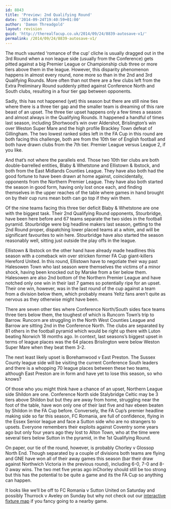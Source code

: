 ```yaml
---
id: 8843
title: 'Preview: 2nd Qualifying Round'
date: '2014-09-24T19:40:59+01:00'
author: 'Damon Threadgold'
layout: revision
guid: 'http://therealfacup.co.uk/2014/09/24/8839-autosave-v1/'
permalink: /2014/09/24/8839-autosave-v1/
---
```


The much vaunted ‘romance of the cup’ cliche is usually dragged out in the 3rd Round when a non league side (usually from the Conference) gets pitted against a big Premier League or Championship club three or more tiers above them in the league. However, this disparity phenomenon happens in almost every round, none more so than in the 2nd and 3rd Qualifying Rounds. More often than not there are a few clubs left from the Extra Preliminary Round suddenly pitted against Conference North and South clubs, resulting in a four tier gap between opponents.

Sadly, this has not happened (yet) this season but there are still nine ties where there is a three tier gap and the smaller team is dreaming of this rare beast of an upset. The three tier upset happens only a few times a season and almost always in the Qualifying Rounds. It happened a handful of times last season, including Shortwood’s win over Aldershot, Brislington’s win over Weston Super Mare and the high profile Brackley Town defeat of Gillingham. The two lowest ranked sides left in the FA Cup in this round are both facing this challenge, both are from the 10th tier of English football and both have drawn clubs from the 7th tier. Premier League versus League 2, if you like.

And that’s not where the parallels end. Those two 10th tier clubs are both double-barrelled entities, Blaby &amp; Whetstone and Ellistown &amp; Ibstock, and both from the East Midlands Counties League. They have also both had the good fortune to have been drawn at home against, coincidentally, opponents from the Northern Premier League. They have also both started the season in good form, having only lost once each, and finding themselves in the upper reaches of the table where games in hand brought on by their cup runs mean both can go top if they win them.

Of the nine teams facing this three tier deficit Blaby &amp; Whetstone are one with the biggest task. Their 2nd Qualifying Round opponents, Stourbridge, have been here before and 67 teams separate the two sides in the football pyramid. Stourbridge were big headline makers last season, getting to the 2nd Round proper, dispatching lower placed teams at a whim, and will be significant favourites to win here. Stourbridge have also started the season reasonably well, sitting just outside the play offs in the league.

Ellistown &amp; Ibstock on the other hand have already made headlines this season with a comeback win over stricken former FA Cup giant-killers Hereford United. In this round, Ellistown have to negotiate their way past Halesowen Town who last season were themselves the victims of a minor shock, having been knocked out by Marske from a tier below them. Halesowen are also 2nd bottom of the Northern Premier League and have notched only one win in their last 7 games so potentially ripe for an upset. Their one win, however, was in the last round of the cup against a team from a division below them, which probably means Yeltz fans aren’t quite as nervous as they otherwise might have been.

There are seven other ties where Conference North/South sides face teams three tiers below them, the toughest of which is Runcorn Town’s trip to Barrow. Runcorn are struggling in the North West Counties League and Barrow are sitting 2nd in the Conference North. The clubs are separated by 81 others in the football pyramid which would be right up there with Luton beating Norwich 18 months ago. In context, last seasons’s biggest upset in terms of league places was the 64 places Brislington were below Weston Super Mare when they beat them 3-2.

The next least likely upset is Borehamwood v East Preston. The Sussex County league side will be visiting the current Conference South leaders and there is a whopping 70 league places between these two teams, although East Preston are in form and have yet to lose this season, so who knows?

Of those who you might think have a chance of an upset, Northern League side Shildon are one. Conference North side Stalybridge Celtic may be 3 tiers above Shildon but but they are away from home, struggling near the foot of the table, have won only one of their last five and hav ebeen beaten by Shildon in the FA Cup before. Conversely, the FA Cup’s premier headline making side so far this season, FC Romania, are full of confidence, flying in the Essex Senior league and face a Sutton side who are no strangers to upsets. Everyone remembers their exploits against Coventry some years ago but only four years ago they lost to Alton Town, who at the time were several tiers below Sutton in the pyramid, in the 1st Qualifying Round.

On paper, our tie of the round, however, is probably Chorley v Glossop North End. Though separated by a couple of divisions both teams are flying and GNE have won all of their away games this season (bar their draw against Northwich Victoria in the previous round), including 6-0, 7-0 and 8-0 away wins. The two met five yeras ago inChorley should still be too strong but this has the potential to be quite a game and its the FA Cup so anything can happen.

It looks like we’ll be off to FC Romania v Sutton United on Saturday and possibly Thurrock v Aveley on Sunday but why not check out our [interactive fixture map](http://therealfacup.co.uk/map/) if you fancy going to a nearby game.